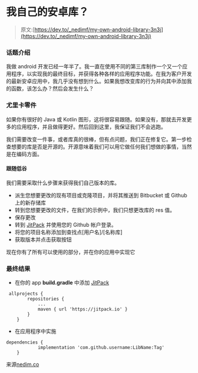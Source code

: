 # 我自己的安卓库？

> 原文:[https://dev.to/_nedimf/my-own-android-library-3n3j](https://dev.to/_nedimf/my-own-android-library-3n3j)

### [](#introduction-to-topic)话题介绍

我做 android 开发已经一年半了。我一直在使用不同的第三库制作一个又一个应用程序，以实现我的最终目标，并获得各种各样的应用程序功能。在我为客户开发的最新安卓应用中，我几乎没有想到什么。如果我想改变库的行为并向其中添加我的函数，该怎么办？然后会发生什么？

### [](#eureka-part)尤里卡零件

如果你有很好的 Java 或 Kotlin 图形，这将很容易跟随。如果没有，那就去开发更多的应用程序，并且做得更好。然后回到这里，我保证我们不会逃跑。

我们需要改变一件事，或者库真的很棒，但有点问题，我们正在修复它。第一步检查想要的库是否是开源的。开源意味着我们可以用它做任何我们想做的事情，当然是在编码方面。

#### [](#follow-trough)跟随低谷

我们需要采取什么步骤来获得我们自己版本的库。

*   派生您想要更改的现有项目或克隆项目，并将其推送到 Bitbucket 或 Github 上的新存储库
*   转到您想要更改的文件，在我们的示例中，我们只想更改库的 res 值。
*   保存更改
*   转到 [JitPack](https://jitpack.io) 并使用您的 Github 帐户登录。
*   将您的项目名称添加到查找点[用户名]/[名称库]
*   获取版本并点击获取按钮

现在你有了所有可以使用的部分，并在你的应用中实现它

### [](#end-result)最终结果

*   在你的 app **build.gradle** 中添加 [JitPack](https://jitpack.io)

```
 allprojects {
        repositories {
            ...
            maven { url 'https://jitpack.io' }
        }
    } 
```

*   在应用程序中实施

```
dependencies {
            implementation 'com.github.username:LibName:Tag'
    } 
```

来源[nedim.co](https://nedim.co/article/id/bm68aj3665ykkllh2b1c)